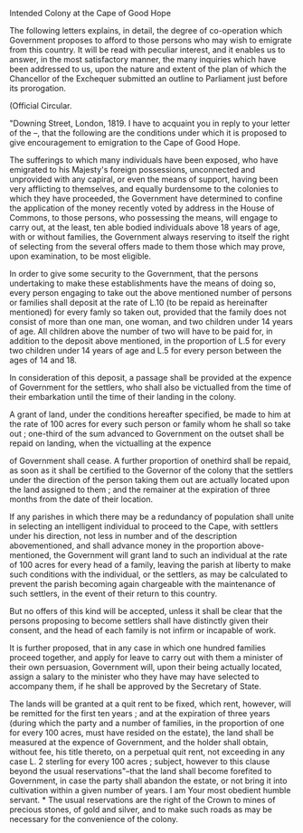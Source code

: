 Intended Colony at the Cape of Good HopeThe following letters explains, in detail, the degree of co-operation which Government proposes to afford to those persons who may wish to emigrate from this country. It will be read with peculiar interest, and it enables us to answer, in the most satisfactory manner, the many inquiries which have been addressed to us, upon the nature and extent of the plan of which the Chancellor of the Exchequer submitted an outline to Parliament just before its prorogation.(Official Circular."Downing Street, London, 1819. I have to acquaint you in reply to your letter of the –, that the following are the conditions under which it is proposed to give encouragement to emigration to the Cape of Good Hope.The sufferings to which many individuals have been exposed, who have emigrated to his Majesty's foreign possessions, unconnected and unprovided with any capiral, or even the means of support, having been very afflicting to themselves, and equally burdensome to the colonies to which they have proceeded, the Government have determined to confine the application of the money recently voted by address in the House of Commons, to those persons, who possessing the means, will engage to carry out, at the least, ten able bodied individuals above 18 years of age, with or without families, the Government always reserving to itself the right of selecting from the several offers made to them those which may prove, upon examination, to be most eligible.In order to give some security to the Government, that the persons undertaking to make these establishments have the means of doing so, every person engaging to take out the above mentioned number of persons or families shall deposit at the rate of L.10 (to be repaid as hereinafter mentioned) for every famly so taken out, provided that the family does not consist of more than one man, one woman, and two children under 14 years of age. All children above the number of two will have to be paid for, in addition to the deposit above mentioned, in the proportion of L.5 for every two children under 14 years of age and L.5 for every person between the ages of 14 and 18.In consideration of this deposit, a passage shall be provided at the expence of Government for the settlers, who shall also be victualled from the time of their embarkation until the time of their landing in the colony.A grant of land, under the conditions hereafter specified, be made to him at the rate of 100 acres for every such person or family whom he shall so take out ; one-third of the sum advanced to Government on the outset shall be repaid on landing, when the victualling at the expenceof Government shall cease. A further proportion of onethird shall be repaid, as soon as it shall be certified to the Governor of the colony that the settlers under the direction of the person taking them out are actually located upon the land assigned to them ; and the remainer at the expiration of three months from the date of their location.If any parishes in which there may be a redundancy of population shall unite in selecting an intelligent individual to proceed to the Cape, with settlers under his direction, not less in number and of the description abovementioned, and shall advance money in the proportion above-mentioned, the Government will grant land to such an individual at the rate of 100 acres for every head of a family, leaving the parish at liberty to make such conditions with the individual, or the settlers, as may be calculated to prevent the parish becoming again chargeable with the maintenance of such settlers, in the event of their return to this country.But no offers of this kind will be accepted, unless it shall be clear that the persons proposing to become settlers shall have distinctly given their consent, and the head of each family is not infirm or incapable of work.It is further proposed, that in any case in which one hundred families proceed together, and apply for leave to carry out with them a minister of their own persuasion, Government will, upon their being actually located, assign a salary to the minister who they have may have selected to accompany them, if he shall be approved by the Secretary of State.The lands will be granted at a quit rent to be fixed, which rent, however, will be remitted for the first ten years ; and at the expiration of three years (during which the party and a number of families, in the proportion of one for every 100 acres, must have resided on the estate), the land shall be measured at the expence of Government, and the holder shall obtain, without fee, his title thereto, on a perpetual quit rent, not exceeding in any case L. 2 sterling for every 100 acres ; subject, however to this clause beyond the usual reservations"–that the land shall become forefited to Government, in case the party shall abandon the estate, or not bring it into cultivation within a given number of years. I am Your most obedient humble servant. * The usual reservations are the right of the Crown to mines of precious stones, of gold and silver, and to make such roads as may be necessary for the convenience of the colony.